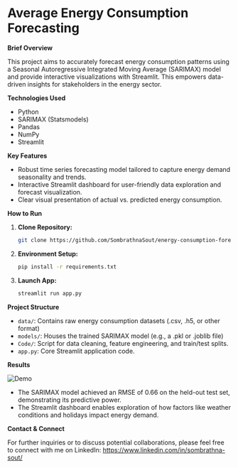 # Average Energy Consumption Forecasting

**Brief Overview**

This project aims to accurately forecast energy consumption patterns using a Seasonal Autoregressive Integrated Moving Average (SARIMAX) model and provide interactive visualizations with Streamlit. This empowers data-driven insights for stakeholders in the energy sector.

**Technologies Used**

* Python
* SARIMAX (Statsmodels)
* Pandas 
* NumPy
* Streamlit 

**Key Features**

*   Robust time series forecasting model tailored to capture energy demand seasonality and trends.
*   Interactive Streamlit dashboard for user-friendly data exploration and forecast visualization.
*   Clear visual presentation of actual vs. predicted energy consumption.

**How to Run**

1.  **Clone Repository:**
    ```bash
    git clone https://github.com/SombrathnaSout/energy-consumption-forecasting
    ```

2.  **Environment Setup:**
    ```bash
    pip install -r requirements.txt 
    ```

3.  **Launch App:**
    ```bash
    streamlit run app.py 
    ```

**Project Structure**

*   `data/`: Contains raw energy consumption datasets (.csv, .h5, or other format)
*   `models/`: Houses the trained SARIMAX model  (e.g., a .pkl or .joblib file)
*   `Code/`:  Script for data cleaning, feature engineering, and train/test splits.
*   `app.py`: Core Streamlit application code. 

**Results**

![Demo](https://github.com/SombrathnaSout/energy-consumption-forecasting/assets/138176913/788b53bb-b30f-4fb5-a409-673edc0ea564)

*   The SARIMAX model achieved an RMSE of 0.66 on the held-out test set, demonstrating its predictive power.
*   The Streamlit dashboard enables  exploration of how factors like weather conditions and holidays impact energy demand. 

**Contact & Connect**

For further inquiries or to discuss potential collaborations, please feel free to connect with me on LinkedIn: https://www.linkedin.com/in/sombrathna-sout/
